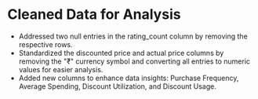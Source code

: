 # Cleaned Data for Analysis
- Addressed two null entries in the rating_count column by removing the respective rows.
- Standardized the discounted price and actual price columns by removing the "₹" currency symbol and converting all entries to numeric values for easier analysis.
- Added new columns to enhance data insights: Purchase Frequency, Average Spending, Discount Utilization, and Discount Usage.
